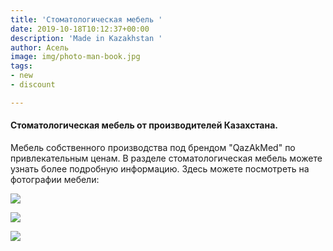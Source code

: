 ```yaml
---
title: 'Стоматологическая мебель '
date: 2019-10-18T10:12:37+00:00
description: 'Made in Kazakhstan '
author: Асель
image: img/photo-man-book.jpg
tags:
- new
- discount

---
```

#### Стоматологическая мебель от производителей Казахстана.

Мебель собственного производства под брендом "QazAkMed" по привлекательным ценам. В разделе стоматологическая мебель можете узнать более подробную информацию. Здесь можете посмотреть на фотографии мебели:

![](/uploads/46363a00-f9f0-42d0-93b5-068753c243d4.jpg)

![](/uploads/7d29f21e-11cb-429b-9a70-f486d5a577d7.jpg)

![](/uploads/31760a92-8e70-4665-9bbf-69d7d1696dc2.jpg)